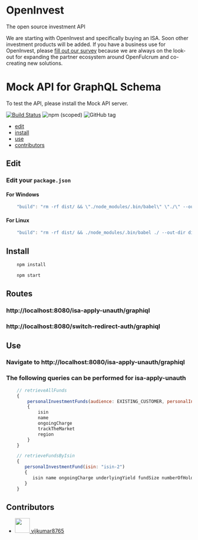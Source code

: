 # OpenInvest

The open source investment API

We are starting with OpenInvest and specifically buying an ISA. Soon other investment products will be added. If you have a business use for OpenInvest, please [fill out our survey](http://survey.openfulcrum.com) because we are always on the look-out for expanding the partner ecosystem around OpenFulcrum and co-creating new solutions.

# Mock API for GraphQL Schema
To test the API, please install the Mock API server.

[![Build Status](https://travis-ci.org/2fd/graphdoc.svg?branch=master)](https://travis-ci.org/2fd/graphdoc)
![npm (scoped)](https://img.shields.io/npm/v/@2fd/graphdoc.svg?style=flat-square)
![GitHub tag](https://img.shields.io/github/tag/2fd/graphdoc.svg?style=flat-square)

* [edit](#edit)
* [install](#install)
* [use](#use)
* [contributors](#contributors)

## Edit

### Edit your `package.json`

#### For Windows

```javascript
    "build": "rm -rf dist/ && \"./node_modules/.bin/babel\" \"./\" --out-dir dist/ --ignore \"./node_modules,./.babelrc,./package.json,./npm-debug.log\" --copy-files",
```

#### For Linux

```javascript
    "build": "rm -rf dist/ && ./node_modules/.bin/babel ./ --out-dir dist/ --ignore ./node_modules,./.babelrc,./package.json,./npm-debug.log --copy-files",
```

## Install

```bash
    npm install
```

```bash
    npm start
```

## Routes

### http://localhost:8080/isa-apply-unauth/graphiql
### http://localhost:8080/switch-redirect-auth/graphiql

## Use

### Navigate to http://localhost:8080/isa-apply-unauth/graphiql
### The following queries can be performed for isa-apply-unauth

```javascript
	// retrieveAllFunds
	{
		personalInvestmentFunds(audience: EXISTING_CUSTOMER, personalInvestmentOrderWrapper: STOCKS_AND_SHARES_ISA) 
		{
			isin
			name
			ongoingCharge
			trackTheMarket
			region
		}
	}
```

```javascript
	// retrieveFundsByIsin
	{
	   personalInvestmentFund(isin: "isin-2") 
	   {
		  isin name ongoingCharge underlyingYield fundSize numberOfHoldings fundFactsheetURL kiidURL assetType managementStyle region unitType
	   }
	}
```

## Contributors

- [<img src="https://avatars1.githubusercontent.com/u/2903325?v=4" width="40"> vijkumar8765](https://github.com/vijkumar8765)
